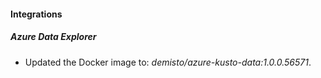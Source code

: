 #### Integrations
##### Azure Data Explorer
- Updated the Docker image to: *demisto/azure-kusto-data:1.0.0.56571*.
